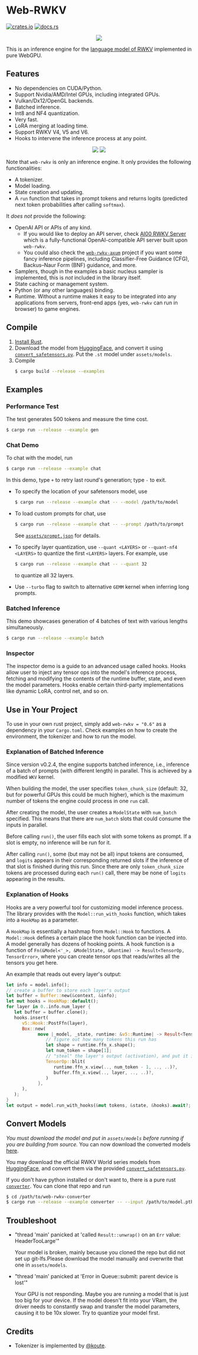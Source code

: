 # Web-RWKV
[![crates.io](https://img.shields.io/crates/v/web-rwkv)](https://crates.io/crates/web-rwkv)
[![docs.rs](https://docs.rs/web-rwkv/badge.svg)](https://docs.rs/web-rwkv)

<p align='center'><image src="assets/logo-ba.png"></p>

This is an inference engine for the [language model of RWKV](https://github.com/BlinkDL/RWKV-LM) implemented in pure WebGPU.

## Features
- No dependencies on CUDA/Python.
- Support Nvidia/AMD/Intel GPUs, including integrated GPUs.
- Vulkan/Dx12/OpenGL backends.
- Batched inference.
- Int8 and NF4 quantization.
- Very fast.
- LoRA merging at loading time.
- Support RWKV V4, V5 and V6.
- Hooks to intervene the inference process at any point.

<p align='center'>
<image src="screenshots/chat.gif">
<image src="screenshots/batch.gif">
</p>

Note that `web-rwkv` is only an inference engine. It only provides the following functionalities:
- A tokenizer.
- Model loading.
- State creation and updating.
- A `run` function that takes in prompt tokens and returns logits (predicted next token probabilities after calling `softmax`).

It *does not* provide the following:
- OpenAI API or APIs of any kind.
  - If you would like to deploy an API server, check [AI00 RWKV Server](https://github.com/cgisky1980/ai00_rwkv_server) which is a fully-functional OpenAI-compatible API server built upon `web-rwkv`.
  - You could also check the [`web-rwkv-axum`](https://github.com/Prunoideae/web-rwkv-axum) project if you want some fancy inference pipelines, including Classifier-Free Guidance (CFG), Backus–Naur Form (BNF) guidance, and more.
- Samplers, though in the examples a basic nucleus sampler is implemented, this is *not* included in the library itself.
- State caching or management system.
- Python (or any other languages) binding.
- Runtime. Without a runtime makes it easy to be integrated into any applications from servers, front-end apps (yes, `web-rwkv` can run in browser) to game engines.

## Compile
1. [Install Rust](https://rustup.rs/).
2. Download the model from [HuggingFace](https://huggingface.co/BlinkDL/rwkv-5-world), and convert it using [`convert_safetensors.py`](./convert_safetensors.py). Put the `.st` model under `assets/models`.
3. Compile
   ```bash
   $ cargo build --release --examples
   ```

## Examples

### Performance Test
The test generates 500 tokens and measure the time cost.
```bash
$ cargo run --release --example gen
```

### Chat Demo
To chat with the model, run
```bash
$ cargo run --release --example chat
```

In this demo, type `+` to retry last round's generation; type `-` to exit.

- To specify the location of your safetensors model, use 
   ```bash
   $ cargo run --release --example chat -- --model /path/to/model
   ```

- To load custom prompts for chat, use 
   ```bash
   $ cargo run --release --example chat -- --prompt /path/to/prompt
   ```
   See [`assets/prompt.json`](./assets/prompt.json) for details.

- To specify layer quantization, use `--quant <LAYERS>` or `--quant-nf4 <LAYERS>` to quantize the first `<LAYERS>` layers. For example, use 
  ```bash
  $ cargo run --release --example chat -- --quant 32
  ```
  to quantize all 32 layers.

- Use `--turbo` flag to switch to alternative `GEMM` kernel when inferring long prompts.


### Batched Inference
This demo showcases generation of 4 batches of text with various lengths simultaneously.
```bash
$ cargo run --release --example batch
```

### Inspector
The inspector demo is a guide to an advanced usage called hooks. Hooks allow user to inject any tensor ops into the model's inference process, fetching and modifying the contents of the runtime buffer, state, and even the model parameters. Hooks enable certain third-party implementations like dynamic LoRA, control net, and so on.

## Use in Your Project
To use in your own rust project, simply add `web-rwkv = "0.6"` as a dependency in your `Cargo.toml`.
Check examples on how to create the environment, the tokenizer and how to run the model.

### Explanation of Batched Inference
Since version v0.2.4, the engine supports batched inference, i.e., inference of a batch of prompts (with different length) in parallel.
This is achieved by a modified `WKV` kernel.

When building the model, the user specifies `token_chunk_size` (default: 32, but for powerful GPUs this could be much higher), which is the maximum number of tokens the engine could process in one `run` call.

After creating the model, the user creates a `ModelState` with `num_batch` specified.
This means that there are `num_batch` slots that could consume the inputs in parallel.

Before calling `run()`, the user fills each slot with some tokens as prompt.
If a slot is empty, no inference will be run for it.

After calling `run()`, some (but may not be all) input tokens are consumed, and `logits` appears in their corresponding returned slots if the inference of that slot is finished during this run.
Since there are only `token_chunk_size` tokens are processed during each `run()` call, there may be none of `logits` appearing in the results.

### Explanation of Hooks
Hooks are a very powerful tool for customizing model inference process.
The library provides with the `Model::run_with_hooks` function, which takes into a `HookMap` as a parameter.

A `HookMap` is essentially a hashmap from `Model::Hook` to functions.
A `Model::Hook` defines a certain place the hook function can be injected into. A model generally has dozens of hooking points.
A hook function is a function of `Fn(&Model<'_>, &ModelState, &Runtime) -> Result<TensorOp, TensorError>`, where you can create tensor ops that reads/writes all the tensors you get here.

An example that reads out every layer's output:
```rust
let info = model.info();
// create a buffer to store each layer's output
let buffer = Buffer::new(&context, &info);
let mut hooks = HookMap::default();
for layer in 0..info.num_layer {
   let buffer = buffer.clone();
   hooks.insert(
      v5::Hook::PostFfn(layer),
      Box::new(
            move |_model, _state, runtime: &v5::Runtime| -> Result<TensorOp, TensorError> {
               // figure out how many tokens this run has
               let shape = runtime.ffn_x.shape();
               let num_token = shape[1];
               // "steal" the layer's output (activation), and put it into our buffer
               TensorOp::blit(
                  runtime.ffn_x.view(.., num_token - 1, .., ..)?,
                  buffer.ffn_x.view(.., layer, .., ..)?,
               )
            },
      ),
   );
}
let output = model.run_with_hooks(&mut tokens, &state, &hooks).await?;
```

## Convert Models
*You must download the model and put in `assets/models` before running if you are building from source.*
You can now download the converted models [here](https://huggingface.co/cgisky/RWKV-safetensors-fp16).

You may download the official RWKV World series models from [HuggingFace](https://huggingface.co/BlinkDL/rwkv-5-world), and convert them via the provided [`convert_safetensors.py`](convert_safetensors.py).

If you don't have python installed or don't want to, there is a pure rust [`converter`](https://github.com/cryscan/web-rwkv-converter).
You can clone that repo and run
```bash
$ cd /path/to/web-rwkv-converter
$ cargo run --release --example converter -- --input /path/to/model.pth
```

## Troubleshoot
- "thread 'main' panicked at 'called `Result::unwrap()` on an `Err` value: HeaderTooLarge'"
  
  Your model is broken, mainly because you cloned the repo but did not set up git-lfs.Please download the model manually and overwrite that one in `assets/models`.

- "thread 'main' panicked at 'Error in Queue::submit: parent device is lost'"

  Your GPU is not responding.
  Maybe you are running a model that is just too big for your device. If the model doesn't fit into your VRam, the driver needs to constantly swap and transfer the model parameters, causing it to be 10x slower.
  Try to quantize your model first.


## Credits
- Tokenizer is implemented by [@koute](https://github.com/koute/rwkv_tokenizer).
